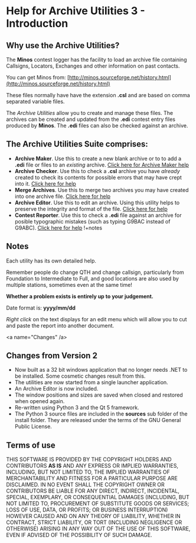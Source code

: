 # Help for Archive Utilities 3 - Introduction

## Why use the Archive Utilities?

The **Minos** contest logger has the facility to load an archive file containing Callsigns, Locators, Exchanges and other information on past contacts.

You can get Minos from: [http://minos.sourceforge.net/history.html](http://minos.sourceforge.net/history.html)

These files normally have have the extension **.csl** and are based on comma separated variable files.

The *Archive Utilities* allow you to create and manage these files. The archives can be created and updated from the **.edi** contest entry files produced by **Minos**. The **.edi** files can also be checked against an archive.

## The Archive Utilities Suite comprises:

+ **Archive Maker**. Use this to create a new blank archive or to to add a **.edi** file or files to an *existing* archive. [Click here for Archive Maker help](ArchiveMaker.html)
+ **Archive Checker**. Use this to check a **.csl** archive you have *already* created to check its contents for possible errors that may have crept into it. [Click here for help](ArchiveChecker.html)
+ **Merge Archives**. Use this to merge two archives you may have created into one archive file. [Click here for help](MergeArchives.html)
+ **Archive Editor**. Use this to edit an archive. Using this utility helps to preserve the integrity and format of the file. [Click here for help](ArchiveEditor.html)
+ **Contest Reporter**. Use this to check a **.edi** file against an archive for posible typographic mistakes (such as typing G9BAC instead of G9ABC). [Click here for help](ContestReporter.html)
!+notes
## Notes

Each utility has its own detailed help.

Remember people do change QTH and change callsign, particularly from Foundation to Intermediate to Full, and good locations are also used by multiple stations, sometimes even at the same time!

**Whether a problem exists is entirely up to your judgement.**

Date format is: **yyyy/mm/dd**

*Right click* on the text displays for an edit menu which will allow you to cut and paste the report into another document.

<a name="Changes" /a>
## Changes from Version 2

+ Now built as a 32 bit windows application that no longer needs .NET to be installed. Some cosmetic changes result from this.
+ The utilities are now started from a single launcher application.
+ An Archive Editor is now included.
+ The window positions and sizes are saved when closed and restored when opened again.
+ Re-written using Python 3 and the Qt 5 framework.
+ The Python 3 source files are included in the **sources** sub folder of the install folder. They are released under the terms of the GNU General Public License.

## Terms of use

THIS SOFTWARE IS PROVIDED BY THE COPYRIGHT HOLDERS AND
CONTRIBUTORS **AS IS** AND ANY EXPRESS OR IMPLIED WARRANTIES,
INCLUDING, BUT NOT LIMITED TO, THE IMPLIED WARRANTIES OF
MERCHANTABILITY AND FITNESS FOR A PARTICULAR PURPOSE ARE DISCLAIMED.
IN NO EVENT SHALL THE COPYRIGHT OWNER OR CONTRIBUTORS BE LIABLE
FOR ANY DIRECT, INDIRECT, INCIDENTAL, SPECIAL, EXEMPLARY, OR
CONSEQUENTIAL DAMAGES (INCLUDING, BUT NOT LIMITED TO, PROCUREMENT
OF SUBSTITUTE GOODS OR SERVICES; LOSS OF USE, DATA, OR PROFITS;
OR BUSINESS INTERRUPTION) HOWEVER CAUSED AND ON ANY THEORY OF
LIABILITY, WHETHER IN CONTRACT, STRICT LIABILITY, OR TORT
(INCLUDING NEGLIGENCE OR OTHERWISE) ARISING IN ANY WAY OUT
OF THE USE OF THIS SOFTWARE, EVEN IF ADVISED OF THE
POSSIBILITY OF SUCH DAMAGE.
